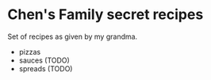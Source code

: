 # Chen's Family secret recipes

Set of recipes as given by my grandma.

* pizzas
* sauces (TODO)
* spreads (TODO)